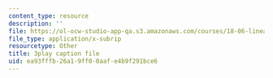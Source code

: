 ```yaml
---
content_type: resource
description: ''
file: https://ol-ocw-studio-app-qa.s3.amazonaws.com/courses/18-06-linear-algebra-spring-2010/ea93fffb26a19ff00aafe4b9f291bce6_FX4C-JpTFgY.srt
file_type: application/x-subrip
resourcetype: Other
title: 3play caption file
uid: ea93fffb-26a1-9ff0-0aaf-e4b9f291bce6
---
```

